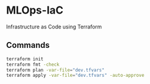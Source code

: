 # MLOps-IaC
Infrastructure as Code using Terraform

## Commands

```sh
terraform init
terraform fmt -check
terraform plan -var-file="dev.tfvars"
terraform apply -var-file="dev.tfvars" -auto-approve
